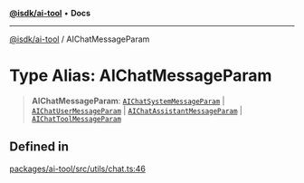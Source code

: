 [**@isdk/ai-tool**](../README.md) • **Docs**

***

[@isdk/ai-tool](../globals.md) / AIChatMessageParam

# Type Alias: AIChatMessageParam

> **AIChatMessageParam**: [`AIChatSystemMessageParam`](../interfaces/AIChatSystemMessageParam.md) \| [`AIChatUserMessageParam`](../interfaces/AIChatUserMessageParam.md) \| [`AIChatAssistantMessageParam`](../interfaces/AIChatAssistantMessageParam.md) \| [`AIChatToolMessageParam`](../interfaces/AIChatToolMessageParam.md)

## Defined in

[packages/ai-tool/src/utils/chat.ts:46](https://github.com/isdk/ai-tool.js/blob/e324043799402aa2caa41711a9168487ab85c166/src/utils/chat.ts#L46)
